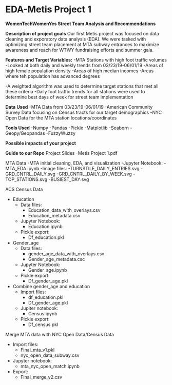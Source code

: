 # EDA-Metis Project 1

**WomenTechWomenYes Street Team Analysis and Recommendations**

**Description of project goals**
Our first Metis project was focused on data cleaning and exporatory data analysis (EDA). We were tasked with optimizing street team placement at MTA subway entrances to maximize awareness and reach for WTWY fundraising efforts and summer gala.

**Features and Target Variables:**
-MTA Stations with high foot traffic volumes
    -Looked at both daily and weekly trends from 03/23/19-06/01/19
-Areas of high female population density
-Areas of high median incomes
-Areas where teh population has advanced degrees

-A weighted algorithm was used to determine target stations that met all these criteria
-Daily foot traffic trends for all stations were used to determine best days of week for street team implementation

**Data Used**
-MTA Data from 03/23/19-06/01/19
-American Community Survey Data focusing on Census tracts for our target demographics
-NYC Open Data for the MTA station locations/coordinates

**Tools Used**
-Numpy
-Pandas
-Pickle
-Matplotlib
-Seaborn
-Geopy/Geopandas
-FuzzyWuzzy

**Possible impacts of your project**

**Guide to our Repo**
Project Slides
-Metis Project 1.pdf

MTA Data
-MTA initial cleaning, EDA, and visualization
    -Jupyter Notebook:
        -MTA_EDA.ipynb
    -Image files:
        -TURNSTILE_DAILY_ENTRIES.svg
        -GRD_CNTRL_DAILY.svg
        -GRD_CNTRL_DAILY_BY_WEEK.svg
        -TOP_STATIONS.svg
        -BUSIEST_DAY.svg

ACS Census Data
- Education
    - Data files:
        - Education_data_with_overlays.csv
        - Education_metadata.csv
    - Jupyter Notebook:
        - Education.ipynb
    - Pickle export:
        - Df_education.pkl
- Gender_age
    - Data files:
        - gender_age_data_with_overlays.csv
        - Gender_age_metadata.csc
    - Jupyter Notebook:
        - Gender_age.ipynb
    - Pickle export:
        - Df_gender_age.pkl
- Combine gender_age and education
    - Import files:
        - df_education.pkl
        - Df_gender_age.pkl
    - Jupiter notebook:
        - Census.ipynb
    - Pickle export:
        - Df_census.pkl


Merge MTA data with NYC Open Data/Census Data
- Import files:
    - Final_mta_v1.pkl
    - nyc_open_data_subway.csv
- Jupyter notebook:
    - mta_nyc_open_match.ipynb
- Export:
    - Final_merge_v2.csv